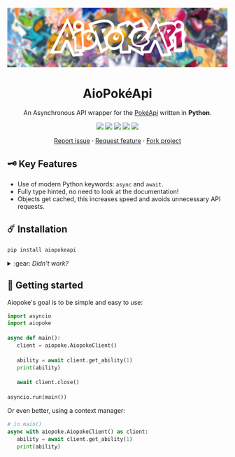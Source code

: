 <p align="center">
   <img src="assets/aiopokeapi-readme-banner.png">
   <h1 align="center"> AioPokéApi</h1>
   <p align="center"> An Asynchronous API wrapper for the <a href url="https://pokeapi.co">PokéApi</a> written in <b>Python</b>.
</p>
<p align="center">
   <img id="tests" src="https://img.shields.io/github/workflow/status/beastmatser/aiopokeapi/tests?label=Tests&logo=github&style=flat-square">
   <img id="pypi-version" src="https://img.shields.io/pypi/v/aiopokeapi?label=Pypi%20version&logo=pypi&logoColor=ffffff&style=flat-square">
   <img id="python-version" src="https://img.shields.io/pypi/pyversions/aiopokeapi?label=Python%20version&logo=python&logoColor=ffffff&style=flat-square">
   <img id="license" src="https://img.shields.io/github/license/beastmatser/aiopokeapi?label=License&style=flat-square">
   <img id="style" src="https://img.shields.io/badge/Code%20style-black-black?style=flat-square">
</p>
<p align="center">
   <a href="https://github.com/beastmatser/aiopokeapi/issues/new/choose"> Report issue</a>
   ·
   <a href="https://github.com/beastmatser/aiopokeapi/issues/new/choose"> Request feature</a>
   ·
   <a href="https://github.com/beastmatser/aiopokeapi/fork"> Fork project</a>
</p>

## :old_key: Key Features

- Use of modern Python keywords: `async` and `await`.
- Fully type hinted, no need to look at the documentation!
- Objects get cached, this increases speed and avoids unnecessary API requests.

## :comet: Installation

```sh
pip install aiopokeapi
```
<details>

<summary>
    :gear: <i> Didn't work?</i>
</summary>

Depending on your Python installation, you might need to use one of the
following:

- Python is not in PATH

    ```sh
    path/to/python.exe -m pip install aiopokeapi
    ```

- Python is in PATH but pip is not

    ```sh
    python -m pip install aiopokeapi
    ```

- Unix systems can use pip3/python3 commands

    ```sh
    pip3 install aiopokeapi
    ```

    ```sh
    python3 -m pip install aiopokeapi
    ```

- Using multiple Python versions

    ```sh
    py -m pip install aiopokeapi
    ```

</details>

## :rocket: Getting started

Aiopoke's goal is to be simple and easy to use:


```py
import asyncio
import aiopoke

async def main():
   client = aiopoke.AiopokeClient()

   ability = await client.get_ability(1)
   print(ability)

   await client.close()

asyncio.run(main())
```

Or even better, using a context manager:

```py
# in main()
async with aiopoke.AiopokeClient() as client:
   ability = await client.get_ability(1)
   print(ability)
```

